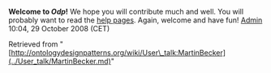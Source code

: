 __Welcome to _Odp_!__ We hope you will contribute much and well. 
You will probably want to read the [help pages](http://ontologydesignpatterns.org/wiki/Help:Contents "Help:Contents"). Again, welcome and have fun! [Admin](http://ontologydesignpatterns.org/wiki/index.php?title=User:Admin&action=edit&redlink=1 "User:Admin (not yet written)") 10:04, 29 October 2008 (CET)





Retrieved from "[http://ontologydesignpatterns.org/wiki/User\_talk:MartinBecker](../User_talk/MartinBecker.md)"